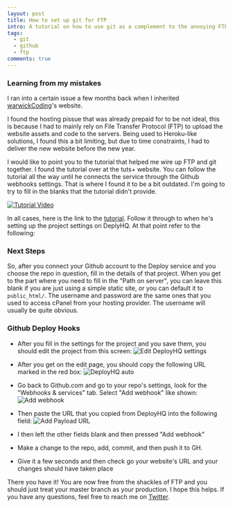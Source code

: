 ```yaml
---
layout: post
title: How to set up git for FTP
intro: A tutorial on how to use git as a complement to the annoying FTP, converting this to a Heroku-like solution!
tags:
  - git
  - github
  - ftp
comments: true
---
```


### Learning from my mistakes
I ran into a certain issue a few months back when I inherited [warwickCoding](http://warwickcoding.com)'s website.

I found the hosting pissue that was already prepaid for to be not ideal, this is because I had to mainly rely on File Transfer Protocol (FTP) to upload the website assets and code to the servers. Being used to Heroku-like solutions, I found this a bit limiting, but due to time constraints, I had to deliver the new website before the new year.

I would like to point you to the tutorial that helped me wire up FTP and git together. I found the tutorial over at the tuts+ website. You can follow the tutorial all the way until he connects the service through the Github webhooks settings. That is where I found it to be a bit outdated. I'm going to try to fill in the blanks that the tutorial didn't provide.

[![Tutorial Video](http://img.youtube.com/vi/mNsrA6Smzro/0.jpg)](http://www.youtube.com/watch?v=mNsrA6Smzro)

In all cases, here is the link to the [tutorial](http://code.tutsplus.com/tutorials/how-to-use-git-with-ftp--net-27610). Follow it through to when he's setting up the project settings on DeplyHQ. At that point refer to the following:

### Next Steps
So, after you connect your Github account to the Deploy service and you choose the repo in question, fill in the details of that project. When you get to the part where you need to fill in the "Path on server", you can leave this blank if you are just using a simple static site, or you can default it to `public_html/`. The username and password are the same ones that you used to access cPanel from your hosting provider. The username will usually be quite obvious.

### Github Deploy Hooks
- After you fill in the settings for the project and you save them, you should edit the project from this screen:
![Edit DeployHQ settings](../../../../../assets/post1/edit-deployhq.png)

- After you get on the edit page, you should copy the following URL marked in the red box:
![DeployHQ auto](../../../../../assets/post1/auto-deployhq.png)

- Go back to Github.com and go to your repo's settings, look for the "Webhooks & services" tab. Select "Add webhook" like shown:
![Add webhook](../../../../../assets/post1/add-webhook.png)

- Then paste the URL that you copied from DeployHQ into the following field:
![Add Payload URL](../../../../../assets/post1/add-url.png)

- I then left the other fields blank and then pressed "Add webhook"

- Make a change to the repo, add, commit, and then push it to GH.

- Give it a few seconds and then check go your website's URL and your changes should have taken place


There you have it! You are now free from the shackles of FTP and you should just treat your master branch as your production.
I hope this helps. If you have any questions, feel free to reach me on [Twitter](https://twitter.com/zlahham).



